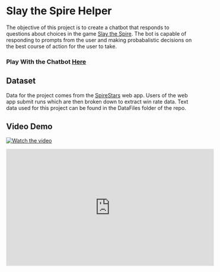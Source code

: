 # Slay the Spire Helper

The objective of this project is to create a chatbot that responds to questions about choices in the game [Slay the Spire](https://en.wikipedia.org/wiki/Slay_the_Spire). The bot is capable of responding to prompts from the user and making probabalistic decisions on the best course of action for the user to take. 

###  Play With the Chatbot [Here](https://cs6320002-project-gobtkl7emdtrv4sp66rg2n.streamlit.app/)

## Dataset

Data for the project comes from the [SpireStars](https://spirestars.web.app/) web app. Users of the web app submit runs which are then broken down to extract win rate data. Text data used for this project can be found in the DataFiles folder of the repo.

## Video Demo

[![Watch the video](https://youtu.be/LfWV8oKEz4M/maxresdefault.jpg)](https://youtu.be/LfWV8oKEz4M)

<iframe width="560" height="315" src="https://www.youtube.com/embed/LfWV8oKEz4M?si=uJmIyX4PF4cEzrB_" title="YouTube video player" frameborder="0" allow="accelerometer; autoplay; clipboard-write; encrypted-media; gyroscope; picture-in-picture; web-share" referrerpolicy="strict-origin-when-cross-origin" allowfullscreen></iframe>
